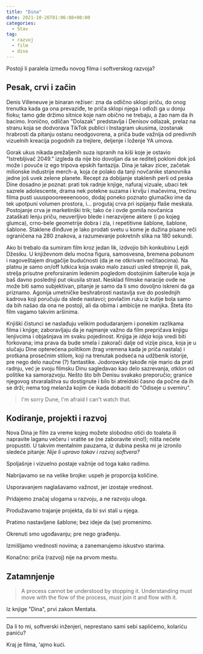 ```yaml
---
title: "Dina"
date: 2021-10-26T01:06:08+00:00
categories:
  - Stav
tag:
  - razvoj
  - film
  - dina
---
```


Postoji li paralela između novog filma i softverskog razvoja?

<!--more-->

## Pesak, crvi i začin

Denis Villeneuve je binaran režiser: zna da odlično sklopi priču, do onog trenutka kada ga ona prevaziđe, te priča sklopi njega i odloži ga u donju fioku; tamo gde držimo sitnice koje nam obično ne trebaju, a žao nam da ih bacimo. Ironično, odličan "Dolazak" predstavlja i Denisov odlazak, prelaz na stranu koja se dodvorava TikTok publici i Instagram ukusima, izostanak hrabrosti da pitanju ostanu neodgovorena, a priča bude važnija od predivnih vizuelnih kreacija pogodnih za trejlere, deljenje i loženje YA umova.

Gorak ukus nikada prežaljenih suza ispranih na kiši koje je ostavio "Istrebljivač 2049." izgleda da nije bio dovoljan da se reditelj pokloni dok još može i povuče iz ego tripova epskih fantazija. Dina je takav zicer, začetak milionske industrije merch-a, koja će polako da tanji novčanike stanovnika jedne još uvek zelene planete. Recept za dobijanje staklenih perli od peska Dine dosadno je poznat: prati tok radnje knjige, nafuraj vizuale, ubaci tek sazrele adolescente, drama nek potekne suzama i krvlju i mačevima, trećinu filma pusti uuuspoooreeeenoooo, dodaj poneko poznato glumačko ime da tek upotpuni volumen prostora, i... progutaj crva pri ispijanju flaše meskala. Postojanje crva je marketinški trik; tako će i ovde gomila novčanica zataškati lenju priču, neuverljivo blede i nerazvijene aktere (i po kojeg glumca), crno-bele geometrije dobra i zla, i repetitivne šablone, šablone, šablone. Staklene đinđuve je lako prodati svetu u kome je dužina pisane reči ograničena na 280 znakova, a razumevanje pokretnih slika na 180 sekundi.

Ako bi trebalo da sumiram film kroz jedan lik, izdvojio bih konkubinu Lejdi Džesiku. U književnom delu moćna figura, samosvesna, bremena pobunom i nagoveštajem drugačije budućnosti (da je ne otkrivam nečitaocima). Na platnu je samo on/off lutkica koja svako malo zasuzi usled strepnje ili, pak, strelja prisutne preforsiranim ledenim pogledom dostojinim šalteruše koja je baš davno poslednji put okusila strast. Nesklad filmske naracije ovde ne može biti samo subjektivan, pitanje je samo da li smo dovoljno iskreni da ga priznamo. Agonija umetničke beshrabrosti nastavlja sve do poslednjih kadrova koji poručuju da slede nastavci; povlačim ruku iz kutije bola samo da bih našao da ona ne postoji, ali da obima i ambicije ne manjka. Šteta što film vagamo takvim aršinima.

Knjiški čistunci se naslađuju velikim podudaranjem i ponekim razlikama filma i knjige; zaboravljaju da je najmanje važno da film prepričava knjigu lenjivcima i objašnjava im svaku pojedinost. Knjiga je _ideja_ koja vredi biti forkovana; ima prava da bude smela i zakorači dalje od vizije pisca, koja je u slučaju Dine opterećena politikom (trag vremena kada je priča nastala) i protkana prosečnim stilom, koji na trenutak podseća na udžbenik istorije, pre nego delo naučne (?) fantastike. Jodorowsky takođe nije mario da prati radnju, već je svoju filmsku Dinu sagledavao kao delo sazrevanja, otklon od politike ka samorazvoju. Nešto što bih Denisu svakako preporučio; granice njegovog stvaralaštva su dostignute i bilo bi atreidski časno da počne da ih se drži; nema tog melanža kojim će ikada dobaciti do "Odiseje u svemiru".

> I'm sorry Dune, I'm afraid I can't watch that.

## Kodiranje, projekti i razvoj

Nova Dina je film za vreme kojeg možete slobodno otići do toaleta ili napravite laganu večeru i vratite se (ne zaboravite vino!); ništa nećete propustiti. U takvim mentalnim pauzama, iz dubina peska mi je izronilo sledeće pitanje: _Nije li upravo takav i razvoj softvera?_

Spoljašnje i vizuelno postaje važnije od toga kako radimo.

Nabrijavamo se na velike brojke: uspeh je proporcija količine.

Usporavanjem naglašavamo važnost, jer izostaje vrednost.

Pridajemo značaj ulogama u razvoju, a ne razvoju uloga.

Produžavamo trajanje projekta, da bi svi stali u njega.

Pratimo nastavljene šablone; bez ideje da (se) promenimo.

Okrenuti smo ugođavanju; pre nego građenju.

Izmišljamo vrednosti novima; a zanemarujemo iskustvo starima.

Konačno: priča (razvoj) nije na prvom mestu.

## Zatamnjenje

> A process cannot be understood by stopping it. Understanding must move with the flow of the process, must join it and flow with it.

Iz knjige "Dina", prvi zakon Mentata.

----

Da li to mi, softverski inženjeri, neprestano sami sebi saplićemo, kolariću paniću?

Kraj je filma, 'ajmo kući.
